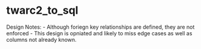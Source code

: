 # twarc2_to_sql

Design Notes:
    - Although foriegn key relationships are defined, they are not enforced
    - This design is opniated and likely to miss edge cases as well as columns not already known.
